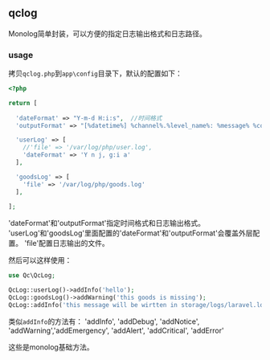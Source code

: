 ## qclog
Monolog简单封装，可以方便的指定日志输出格式和日志路径。
### usage

拷贝`qclog.php`到`app\config`目录下，默认的配置如下：
```php
<?php

return [
  
  'dateFormat' => "Y-m-d H:i:s",  //时间格式
  'outputFormat' => "[%datetime%] %channel%.%level_name%: %message% %context% %extra%\n", //日志格式

  'userLog' => [
    //'file' => '/var/log/php/user.log',
    'dateFormat' => 'Y n j, g:i a'
  ],

  'goodsLog' => [
    'file' => '/var/log/php/goods.log'
  ],
  
];
```

'dateFormat'和'outputFormat'指定时间格式和日志输出格式。  
'userLog'和'goodsLog'里面配置的'dateFormat'和'outputFormat'会覆盖外层配置。
'file'配置日志输出的文件。

然后可以这样使用：
```php
use Qc\QcLog;

QcLog::userLog()->addInfo('hello');
QcLog::goodsLog()->addWarning('this goods is missing');
QcLog::addInfo('this message will be wirtten in storage/logs/laravel.log');
```
类似`addInfo`的方法有：
'addInfo', 'addDebug', 'addNotice', 'addWarning','addEmergency', 'addAlert', 'addCritical', 'addError'  

这些是monolog基础方法。

